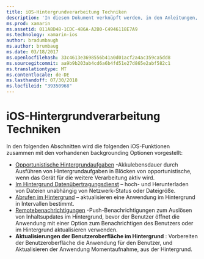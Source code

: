 ```yaml
---
title: iOS-Hintergrundverarbeitung Techniken
description: 'In diesem Dokument verknüpft werden, in den Anleitungen, die beschreiben, verschiedene backgrounding Techniken in iOS: Aufgaben im Hintergrund, übertragungsdiensts im Hintergrund, Abrufen im Hintergrund und remotebenachrichtigungen.'
ms.prod: xamarin
ms.assetid: 011A8D48-1CDC-486A-A2B0-C4946118E7A9
ms.technology: xamarin-ios
author: bradumbaugh
ms.author: brumbaug
ms.date: 03/18/2017
ms.openlocfilehash: 33c4613e3698556b41a0d01acf2a4ac359ca5dd8
ms.sourcegitcommit: aa9b9b203ab4cd6a6b4fd51e27d865e2abf582c1
ms.translationtype: MT
ms.contentlocale: de-DE
ms.lasthandoff: 07/30/2018
ms.locfileid: "39350968"
---
```

# <a name="ios-backgrounding-techniques"></a>iOS-Hintergrundverarbeitung Techniken

In den folgenden Abschnitten wird die folgenden iOS-Funktionen zusammen mit den vorhandenen backgrounding Optionen vorgestellt:

-  [Opportunistische Hintergrundaufgaben](~/ios/app-fundamentals/backgrounding/ios-backgrounding-techniques/ios-backgrounding-with-tasks.md#background_tasks_in_iOS_7) -Akkulebensdauer durch Ausführen von Hintergrundaufgaben in Blöcken von opportunistische, wenn das Gerät für die weitere Verarbeitung aktiv wird.
-  [Im Hintergrund Datenübertragungsdienst](~/ios/app-fundamentals/backgrounding/ios-backgrounding-techniques/ios-backgrounding-with-tasks.md#background-transfers) – hoch- und Herunterladen von Dateien unabhängig von Netzwerk-Status oder Dateigröße.
-  [Abrufen im Hintergrund](~/ios/app-fundamentals/backgrounding/ios-backgrounding-techniques/updating-an-application-in-the-background.md#background_fetch) – aktualisieren eine Anwendung im Hintergrund in Intervallen bestimmt.
-  [Remotebenachrichtigungen](~/ios/app-fundamentals/backgrounding/ios-backgrounding-techniques/updating-an-application-in-the-background.md#remote_notifications) -Push-Benachrichtigungen zum Auslösen von Inhaltsupdates im Hintergrund, bevor der Benutzer öffnet die Anwendung mit einer Option zum Benachrichtigen des Benutzers oder im Hintergrund aktualisieren verwenden.
-  **Aktualisierungen der Benutzeroberfläche im Hintergrund** : Vorbereiten der Benutzeroberfläche die Anwendung für den Benutzer, und Aktualisieren der Anwendung Momentaufnahme, aus der Hintergrund.
